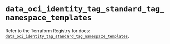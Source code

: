 # `data_oci_identity_tag_standard_tag_namespace_templates`

Refer to the Terraform Registry for docs: [`data_oci_identity_tag_standard_tag_namespace_templates`](https://registry.terraform.io/providers/hashicorp/oci/7.19.0/docs/data-sources/identity_tag_standard_tag_namespace_templates).
